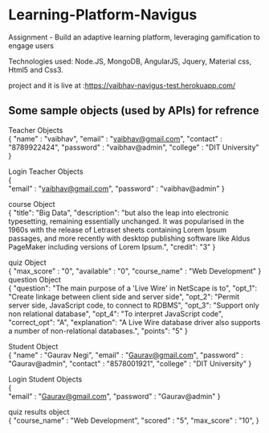 # Learning-Platform-Navigus
Assignment - Build an adaptive learning platform, leveraging gamification to engage users

Technologies used: Node.JS, MongoDB, AngularJS, Jquery, Material css, Html5 and Css3.

project and it is live at :https://vaibhav-navigus-test.herokuapp.com/

## Some sample objects (used by APIs) for refrence

Teacher Objects <br />
{
	"name" : "vaibhav",
	"email" : "vaibhav@gmail.com",
  "contact" : "8789922424",
	"password" : "vaibhav@admin",
  "college" : "DIT University"
}

Login Teacher Objects <br />
{	
	"email" : "vaibhav@gmail.com",
	"password" : "vaibhav@admin"
}

course Object <br />
{
    "title": "Big Data",
    "description": "but also the leap into electronic typesetting, remaining essentially unchanged. It was popularised in the 1960s with the release of Letraset sheets containing Lorem Ipsum passages, and more recently with desktop publishing software like Aldus PageMaker including versions of Lorem Ipsum.",
    "credit": "3"
}

quiz Object <br />
{
    "max_score" : "0",
    "available" : "0",
    "course_name" : "Web Development"
}
question Object <br />
{
    "question": "The main purpose of a 'Live Wire' in NetScape is to",
    "opt_1": "Create linkage between client side and server side",
    "opt_2": "Permit server side, JavaScript code, to connect to RDBMS",
    "opt_3": "Support only non relational database",
    "opt_4": "To interpret JavaScript code",
    "correct_opt": "A",
    "explanation": "A Live Wire database driver also supports a number of non-relational databases.",
    "points": "5"
}

Student Object<br />
{
	"name" : "Gaurav Negi",
	"email" : "Gaurav@gmail.com",
  "password" : "Gaurav@admin",
  "contact" : "8578001921",
  "college" : "DIT University"
}

Login Student Objects <br />
{	
	"email" : "Gaurav@gmail.com",
  "password" : "Gaurav@admin"
}

quiz results object <br />
{
    "course_name" : "Web Development",
    "scored" : "5",
    "max_score" : "10",
}
